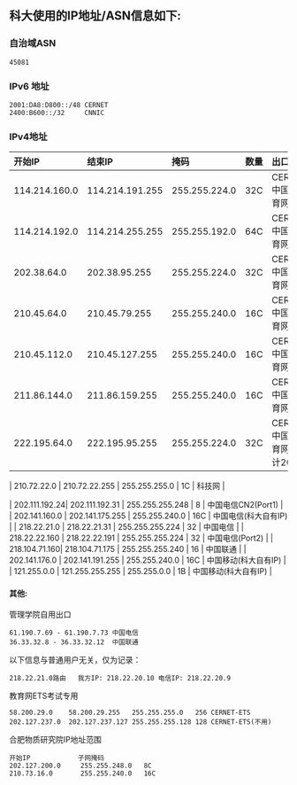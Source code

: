 ## 科大使用的IP地址/ASN信息如下:

### 自治域ASN
```
45081
```

### IPv6 地址
```
2001:DA8:D800::/48 CERNET
2400:B600::/32     CNNIC
```

### IPv4地址

| 开始IP        |      结束IP     |     掩码      | 数量 | 出口  |
| :------------ | :-------------- | :------------ | --: | :--- |
| 114.214.160.0 | 114.214.191.255 | 255.255.224.0 | 32C | CERNET中国教育网 |
| 114.214.192.0 | 114.214.255.255 | 255.255.192.0 | 64C | CERNET中国教育网 |
| 202.38.64.0   | 202.38.95.255   | 255.255.224.0 | 32C | CERNET中国教育网 |
| 210.45.64.0   | 210.45.79.255   | 255.255.240.0 | 16C | CERNET中国教育网 |
| 210.45.112.0  | 210.45.127.255  | 255.255.240.0 | 16C | CERNET中国教育网 |
| 211.86.144.0  | 211.86.159.255  | 255.255.240.0 | 16C | CERNET中国教育网 |
| 222.195.64.0  | 222.195.95.255  | 255.255.224.0 | 32C | CERNET中国教育网合计208C |

| 210.72.22.0   | 210.72.22.255   | 255.255.255.0   | 1C  | 科技网 |

| 202.111.192.24| 202.111.192.31  | 255.255.255.248 |  8  | 中国电信CN2(Port1) |
| 202.141.160.0 | 202.141.175.255 | 255.255.240.0   | 16C | 中国电信(科大自有IP) |
| 218.22.21.0   | 218.22.21.31    | 255.255.255.224 | 32  | 中国电信 |
| 218.22.22.160 | 218.22.22.191   | 255.255.255.224 | 32  | 中国电信(Port2) |
| 218.104.71.160| 218.104.71.175  | 255.255.255.240 | 16  | 中国联通 |
| 202.141.176.0 | 202.141.191.255 | 255.255.240.0  | 16C  | 中国移动(科大自有IP) |
| 121.255.0.0   | 121.255.255.255 | 255.255.0.0    |  1B  | 中国移动(科大自有IP) |


#### 其他:

管理学院自用出口
```
61.190.7.69 - 61.190.7.73 中国电信
36.33.32.8 - 36.33.32.12  中国联通
```

以下信息与普通用户无关，仅为记录：
```
218.22.21.0路由   我方IP: 218.22.20.10 电信IP: 218.22.20.9
```
教育网ETS考试专用
```
58.200.29.0    58.200.29.255   255.255.255.0   256 CERNET-ETS
202.127.237.0  202.127.237.127 255.255.255.128 128 CERNET-ETS(不用)
```

合肥物质研究院IP地址范围
```
开始IP            子网掩码
202.127.200.0     255.255.248.0   8C
210.73.16.0       255.255.240.0   16C
```
